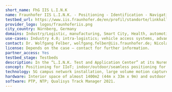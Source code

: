 ```yaml
---
short_name: FhG IIS L.I.N.K
name: Fraunhofer IIS L.I.N.K. - Positioning - Identification - Navigation Communication
testbed_url: https://www.iis.fraunhofer.de/en/profil/standorte/linkhalle.html
provider_logo: logos/fraunhoferiis.png
city_country: Nürnberg, Germany
domains: Industry/Logistic, manufacturing, Smart City, Health, automotive
use-cases: Industry 4.0; intra-logistics; vehicle access systems, advanced driver assistance systems (ADAS); sports tracking; validation
contact: Dr. Wolfgang Felber, wolfgang.felber@iis.fraunhofer.de; Nicolas Witt, nicolas.witt@iis.fraunhofer.de
license: Depends on the case – contact for further information.
partner_access: Yes
testbed_stage: Testbeds
description: In the “L.I.N.K. Test and Application Center” at its Nuremberg location, Fraunhofer IIS provides a realistic and application-oriented environment for developing, demonstrating, and evaluating pioneering technologies and applications in the fields of positioning, identification, navigation, and communication. It contains of various reference positioning systems including a 5G campus network to evaluate new communication and localization aspects of actual standardization discussion.
concept: Positioning for IIoT; indoor/outdoor/seamless positioning for logistic applications (including a truck drive through and loading ramps.
technology: 5G campus network installation, large volume motion capture, precise motion reference systems, automatic measurement campaigns (robots).
hardware: Interior space of almost 1400m2 (44m x 33m x 9m) and outdoor space of almost 10000 m2; whole volume 3D- positioning system (robot); 6DOF reference systems; iGPS (submillimeter accuracy), Qualisys (large volume MoCap, 30x20x6 m); Synchronized Reference IMUs, XSens, cometa Wave Track; Automated test setups for large scale, repeatable testing; 5G campus network; grandmaster clock.
software: PTP, NTP; Qualisys Track Manager 2021.
---
```


